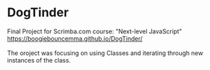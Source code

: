# DogTinder
Final Project for Scrimba.com course: "Next-level JavaScript"  </br>
https://boogiebouncemma.github.io/DogTinder/ </br>
</br>
The oroject was focusing on using Classes and iterating through new instances of the class.
